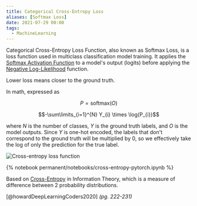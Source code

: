 ```yaml
---
title: Categorical Cross-Entropy Loss
aliases: [Softmax Loss]
date: 2021-07-29 00:00
tags:
  - MachineLearning
---
```


Categorical Cross-Entropy Loss Function, also known as Softmax Loss, is a loss function used in multiclass classification model training. It applies the [Softmax Activation Function](softmax-activation-function.md) to a model's output (logits) before applying the [Negative Log-Likelihood](negative-log-likelihood.md) function.

Lower loss means closer to the ground truth.

In math, expressed as

$$P = \text{softmax}(O)$$

$$-\sum\limits_{i=1}^{N} Y_{i} \times \log(P_{i})$$

where $N$ is the number of classes, $Y$ is the ground truth labels, and $O$ is the model outputs. Since $Y$ is one-hot encoded, the labels that don't correspond to the ground truth will be multiplied by 0, so we effectively take the log of only the prediction for the true label.

![Cross-entropy loss function](/_media/cross-entropy-loss-function.png)

{% notebook permanent/notebooks/cross-entropy-pytorch.ipynb %}

Based on [Cross-Entropy](cross-entropy.md) in Information Theory, which is a measure of difference between 2 probability distributions.

[@howardDeepLearningCoders2020] *(pg. 222-231)*
